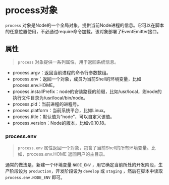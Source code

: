 # process对象

`process` 对象是Node的一个全局对象，提供当前Node进程的信息。它可以在脚本的任意位置使用，不必通过require命令加载。该对象部署了EventEmitter接口。

## 属性

>`process` 对象提供一系列属性，用于返回系统信息。

+ process.argv：返回当前进程的命令行参数数组。
+ process.env：返回一个对象，成员为当前Shell的环境变量，比如process.env.HOME。
+ process.installPrefix：node的安装路径的前缀，比如/usr/local，则node的执行文件目录为/usr/local/bin/node。
+ process.pid：当前进程的进程号。
+ process.platform：当前系统平台，比如Linux。
+ process.title：默认值为“node”，可以自定义该值。
+ process.version：Node的版本，比如v0.10.18。

### process.env

>`process.env` 属性返回一个对象，包含了当前Shell的所有环境变量。比如，process.env.HOME 返回用户的主目录。

通常的做法是，新建一个环境变量 `NODE_ENV` ，用它确定当前所处的开发阶段，生产阶段设为 `production`，开发阶段设为 `develop` 或 `staging` ，然后在脚本中读取 `process.env.NODE_ENV` 即可。